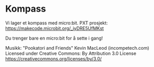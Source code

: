 # Kompass

Vi lager et kompass med micro:bit.
PXT prosjekt: https://makecode.microbit.org/_iyDRE5UfMKst

Du trenger bare en micro:bit for å sette i gang!

Musikk: "Pookatori and Friends" Kevin MacLeod (incompetech.com) Licensed under Creative Commons: By Attribution 3.0 License https://creativecommons.org/licenses/by/3.0/
